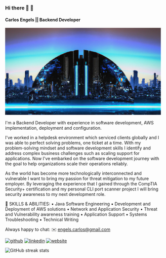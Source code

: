 ### Hi there 👋	:robot:
#### Carlos Engels || Backend Developer
![Backend Developer](https://github.com/carlosengels/carlosengels/blob/main/background_landscape.png)

I'm a Backend Developer with experience in software development, AWS implementation, deployment and configuration.

I've worked in a helpdesk environment which serviced clients globally and I was able to perfect solving problems, one ticket at a time. With my problem-solving mindset and software development skills I identify and address complex business challenges such as scaling support for applications. Now I've embarked on the software development journey with the goal to help organizations scale their operations reliably. 

As the world has become more technologically interconnected and vulnerable I want to bring my passion for threat mitigation to my future employer. By leveraging the experience that I gained through the CompTIA Security+ certification and my personal CLI port scanner project I will bring security awareness to my next development role.


🔨 SKILLS & ABILITIES:
▪️ Java Software Engineering
▪️ Development and Deployment of AWS solutions
▪️ Network and Application Security
▪️ Threat and Vulnerability awareness training
▪️ Application Support
▪️ Systems Troubleshooting
▪️ Technical Writing

Always happy to chat:
✉️ engels.carlos@gmail.com


[<img src='https://cdn.jsdelivr.net/npm/simple-icons@3.0.1/icons/github.svg' alt='github' height='40'>](https://github.com/carlosengels)  [<img src='https://cdn.jsdelivr.net/npm/simple-icons@3.0.1/icons/linkedin.svg' alt='linkedin' height='40'>](https://www.linkedin.com/in/https://www.linkedin.com/in/carlos-engels-backend-developement//)  [<img src='https://cdn.jsdelivr.net/npm/simple-icons@3.0.1/icons/icloud.svg' alt='website' height='40'>](https://www.carlosengels.com)  

![GitHub streak stats](https://streak-stats.demolab.com/?user=carlosengels)  

